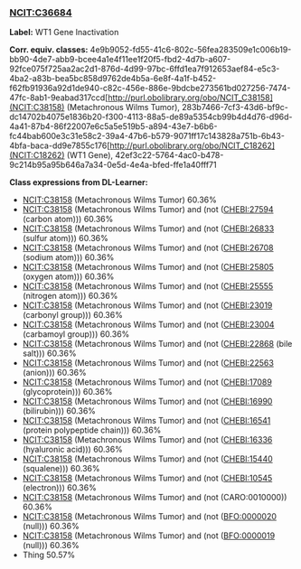 
### [NCIT:C36684](http://purl.obolibrary.org/obo/NCIT_C36684)
**Label:** WT1 Gene Inactivation

**Corr. equiv. classes:** 4e9b9052-fd55-41c6-802c-56fea283509e1c006b19-bb90-4de7-abb9-bcee4a1e4f11ee1f20f5-fbd2-4d7b-a607-92fce075f725aa2ac2d1-876d-4d99-97bc-6ffd1ea7f912653aef84-e5c3-4ba2-a83b-bea5bc858d9762de4b5a-6e8f-4a1f-b452-f62fb91936a92d1de940-c82c-456e-886e-9bdcbe273561bd027256-7474-47fc-8ab1-9eabad317ccd[http://purl.obolibrary.org/obo/NCIT_C38158](NCIT:C38158) (Metachronous Wilms Tumor), 283b7466-7cf3-43d6-bf9c-dc14702b4075e1836b20-f300-4113-88a5-de89a5354cb99b4d4d76-d96d-4a41-87b4-86f22007e6c5a5e519b5-a894-43e7-b6b6-fc44bab600e3c31e58c2-39a4-47b6-b579-9071ff17c143828a751b-6b43-4bfa-baca-dd9e7855c176[http://purl.obolibrary.org/obo/NCIT_C18262](NCIT:C18262) (WT1 Gene), 42ef3c22-5764-4ac0-b478-9c214b95a95b646a7a34-0e5d-4e4a-bfed-ffe1a40fff71

**Class expressions from DL-Learner:**

- [NCIT:C38158](http://purl.obolibrary.org/obo/NCIT_C38158) (Metachronous Wilms Tumor) 60.36%
- [NCIT:C38158](http://purl.obolibrary.org/obo/NCIT_C38158) (Metachronous Wilms Tumor) and (not ([CHEBI:27594](http://purl.obolibrary.org/obo/CHEBI_27594) (carbon atom))) 60.36%
- [NCIT:C38158](http://purl.obolibrary.org/obo/NCIT_C38158) (Metachronous Wilms Tumor) and (not ([CHEBI:26833](http://purl.obolibrary.org/obo/CHEBI_26833) (sulfur atom))) 60.36%
- [NCIT:C38158](http://purl.obolibrary.org/obo/NCIT_C38158) (Metachronous Wilms Tumor) and (not ([CHEBI:26708](http://purl.obolibrary.org/obo/CHEBI_26708) (sodium atom))) 60.36%
- [NCIT:C38158](http://purl.obolibrary.org/obo/NCIT_C38158) (Metachronous Wilms Tumor) and (not ([CHEBI:25805](http://purl.obolibrary.org/obo/CHEBI_25805) (oxygen atom))) 60.36%
- [NCIT:C38158](http://purl.obolibrary.org/obo/NCIT_C38158) (Metachronous Wilms Tumor) and (not ([CHEBI:25555](http://purl.obolibrary.org/obo/CHEBI_25555) (nitrogen atom))) 60.36%
- [NCIT:C38158](http://purl.obolibrary.org/obo/NCIT_C38158) (Metachronous Wilms Tumor) and (not ([CHEBI:23019](http://purl.obolibrary.org/obo/CHEBI_23019) (carbonyl group))) 60.36%
- [NCIT:C38158](http://purl.obolibrary.org/obo/NCIT_C38158) (Metachronous Wilms Tumor) and (not ([CHEBI:23004](http://purl.obolibrary.org/obo/CHEBI_23004) (carbamoyl group))) 60.36%
- [NCIT:C38158](http://purl.obolibrary.org/obo/NCIT_C38158) (Metachronous Wilms Tumor) and (not ([CHEBI:22868](http://purl.obolibrary.org/obo/CHEBI_22868) (bile salt))) 60.36%
- [NCIT:C38158](http://purl.obolibrary.org/obo/NCIT_C38158) (Metachronous Wilms Tumor) and (not ([CHEBI:22563](http://purl.obolibrary.org/obo/CHEBI_22563) (anion))) 60.36%
- [NCIT:C38158](http://purl.obolibrary.org/obo/NCIT_C38158) (Metachronous Wilms Tumor) and (not ([CHEBI:17089](http://purl.obolibrary.org/obo/CHEBI_17089) (glycoprotein))) 60.36%
- [NCIT:C38158](http://purl.obolibrary.org/obo/NCIT_C38158) (Metachronous Wilms Tumor) and (not ([CHEBI:16990](http://purl.obolibrary.org/obo/CHEBI_16990) (bilirubin))) 60.36%
- [NCIT:C38158](http://purl.obolibrary.org/obo/NCIT_C38158) (Metachronous Wilms Tumor) and (not ([CHEBI:16541](http://purl.obolibrary.org/obo/CHEBI_16541) (protein polypeptide chain))) 60.36%
- [NCIT:C38158](http://purl.obolibrary.org/obo/NCIT_C38158) (Metachronous Wilms Tumor) and (not ([CHEBI:16336](http://purl.obolibrary.org/obo/CHEBI_16336) (hyaluronic acid))) 60.36%
- [NCIT:C38158](http://purl.obolibrary.org/obo/NCIT_C38158) (Metachronous Wilms Tumor) and (not ([CHEBI:15440](http://purl.obolibrary.org/obo/CHEBI_15440) (squalene))) 60.36%
- [NCIT:C38158](http://purl.obolibrary.org/obo/NCIT_C38158) (Metachronous Wilms Tumor) and (not ([CHEBI:10545](http://purl.obolibrary.org/obo/CHEBI_10545) (electron))) 60.36%
- [NCIT:C38158](http://purl.obolibrary.org/obo/NCIT_C38158) (Metachronous Wilms Tumor) and (not (CARO:0010000)) 60.36%
- [NCIT:C38158](http://purl.obolibrary.org/obo/NCIT_C38158) (Metachronous Wilms Tumor) and (not ([BFO:0000020](http://purl.obolibrary.org/obo/BFO_0000020) (null))) 60.36%
- [NCIT:C38158](http://purl.obolibrary.org/obo/NCIT_C38158) (Metachronous Wilms Tumor) and (not ([BFO:0000019](http://purl.obolibrary.org/obo/BFO_0000019) (null))) 60.36%
- Thing 50.57%


